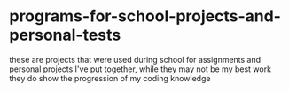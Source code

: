 # programs-for-school-projects-and-personal-tests
these are projects that were used during school for assignments and personal projects I've put together, while they may not be my best work they do show the progression of my coding knowledge
